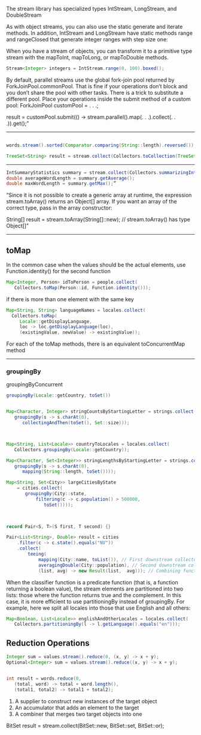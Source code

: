 The stream library has specialized types IntStream, LongStream, and DoubleStream

As with object streams, you can also use the static generate and iterate methods. In addition, IntStream and LongStream 
have static methods range and rangeClosed that generate integer ranges with step size one:

When you have a stream of objects, you can transform it to a primitive type stream with the mapToInt, mapToLong, or mapToDouble methods.

```java
Stream<Integer> integers = IntStream.range(0, 100).boxed();

```

By default, parallel streams use the global fork-join pool returned by ForkJoinPool.commonPool. That is fine if your operations don’t block and you don’t share the pool with other tasks. There is a trick to substitute a different pool. Place your operations inside the submit method of a custom pool:
ForkJoinPool customPool = . . .;

result = customPool.submit(() ->
   stream.parallel().map(. . .).collect(. . .)).get();”



---


```java

words.stream().sorted(Comparator.comparing(String::length).reversed());

TreeSet<String> result = stream.collect(Collectors.toCollection(TreeSet::new));

```

------------------------------------------------------------------------------------------------------------------------

```java
IntSummaryStatistics summary = stream.collect(Collectors.summarizingInt(String::length));
double averageWordLength = summary.getAverage();
double maxWordLength = summary.getMax();”
```

“Since it is not possible to create a generic array at runtime, the expression stream.toArray() returns an Object[] 
array. If you want an array of the correct type, pass in the array constructor:

String[] result = stream.toArray(String[]::new);
   // stream.toArray() has type Object[]”

------------------------------------------------------------------------------------------------------------------------
## toMap   

In the common case when the values should be the actual elements, use Function.identity() for the second function

```java
Map<Integer, Person> idToPerson = people.collect(
   Collectors.toMap(Person::id, Function.identity()));
```

if there is more than one element with the same key

```java
Map<String, String> languageNames = locales.collect(
  Collectors.toMap(
     Locale::getDisplayLanguage,
     loc -> loc.getDisplayLanguage(loc),
     (existingValue, newValue) -> existingValue));
```

For each of the toMap methods, there is an equivalent toConcurrentMap method

------------------------------------------------------------------------------------------------------------------------
### groupingBy

groupingByConcurrent

```java
groupingBy(Locale::getCountry, toSet())


Map<Character, Integer> stringCountsByStartingLetter = strings.collect(
   groupingBy(s -> s.charAt(0),
      collectingAndThen(toSet(), Set::size)));



Map<String, List<Locale>> countryToLocales = locales.collect(
   Collectors.groupingBy(Locale::getCountry));

Map<Character, Set<Integer>> stringLengthsByStartingLetter = strings.collect(
   groupingBy(s -> s.charAt(0),
      mapping(String::length, toSet())));

Map<String, Set<City>> largeCitiesByState
    = cities.collect(
       groupingBy(City::state,
           filtering(c -> c.population() > 500000,
              toSet()))); 

      


```


```java
record Pair<S, T>(S first, T second) {}

Pair<List<String>, Double> result = cities
    .filter(c -> c.state().equals("NV"))
    .collect(
        teeing(
            mapping(City::name, toList()), // First downstream collector
            averagingDouble(City::population), // Second downstream collector
            (list, avg) -> new Result(list,  avg))); // Combining function”

```

When the classifier function is a predicate function (that is, a function returning a boolean value), the stream elements 
are partitioned into two lists: those where the function returns true and the complement. In this case, it is more 
efficient to use partitioningBy instead of groupingBy. For example, here we split all locales into those that use English and all others:

```java
Map<Boolean, List<Locale>> englishAndOtherLocales = locales.collect(
   Collectors.partitioningBy(l -> l.getLanguage().equals("en")));
```


## Reduction Operations

```java
Integer sum = values.stream().reduce(0, (x, y) -> x + y);
Optional<Integer> sum = values.stream().reduce((x, y) -> x + y);


int result = words.reduce(0,
   (total, word) -> total + word.length(),
   (total1, total2) -> total1 + total2);


```

1) A supplier to construct new instances of the target object
2) An accumulator that adds an element to the target
3) A combiner that merges two target objects into one

BitSet result = stream.collect(BitSet::new, BitSet::set, BitSet::or);







